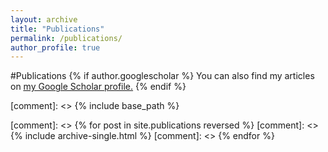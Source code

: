 ```yaml
---
layout: archive
title: "Publications"
permalink: /publications/
author_profile: true
---
```

#Publications
{% if author.googlescholar %}
  You can also find my articles on <u><a href="{{author.googlescholar}}">my Google Scholar profile</a>.</u>
{% endif %}

[comment]: <> {% include base_path %}

[comment]: <> {% for post in site.publications reversed %}
[comment]: <>   {% include archive-single.html %}
[comment]: <> {% endfor %}
